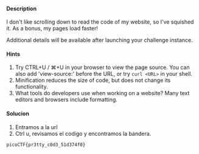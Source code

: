 #### Description

I don't like scrolling down to read the code of my website, so I've squished it. As a bonus, my pages load faster!

Additional details will be available after launching your challenge instance.


#### Hints
1. Try CTRL+U / ⌘+U in your browser to view the page source. You can also add 'view-source:' before the URL, or try `curl <URL>` in your shell.
2. Minification reduces the size of code, but does not change its functionality.
3. What tools do developers use when working on a website? Many text editors and browsers include formatting.


#### Solucion
1. Entramos a la url
2. Ctrl u, revisamos el codigo y encontramos la bandera.
```
picoCTF{pr3tty_c0d3_51d374f0}
```